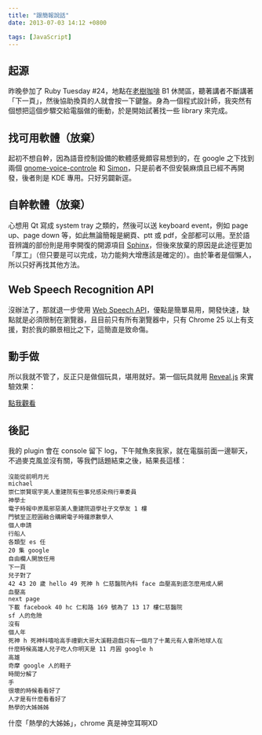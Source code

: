 ```yaml
---
title: "跟簡報說話"
date: 2013-07-03 14:12 +0800

tags: [JavaScript]
---
```

[老樹咖啡]: http://www.oldtree.com.tw/

## 起源

昨晚參加了 Ruby Tuesday #24，地點在[老樹咖啡] B1 休閒區，聽著講者不斷講著「下一頁」，然後協助換頁的人就會按一下鍵盤。身為一個程式設計師，我突然有個想把這個步驟交給電腦做的衝動，於是開始試著找一些 library 來完成。

## 找可用軟體（放棄）

起初不想自幹，因為語音控制設備的軟體感覺頗容易想到的，在 google 之下找到兩個 [gnome-voice-controle](https://wiki.gnome.org/GnomeVoiceControl) 和 [Simon](http://www.simon-listens.org/)，只是前者不但安裝麻煩且已經不再開發，後者則是 KDE 專用。只好另闢新逕。

## 自幹軟體（放棄）

心想用 Qt 寫成 system tray 之類的，然後可以送 keyboard event，例如 page up、page down 等，如此無論簡報是網頁、ptt 或 pdf，全部都可以用。至於語音辨識的部份則是用李開復的開源項目 [Sphinx](http://cmusphinx.sourceforge.net/)，但後來放棄的原因是此途徑更加「厚工」（但只要是可以完成，功力能夠大增應該是確定的）。由於筆者是個懶人，所以只好再找其他方法。

## Web Speech Recognition API

沒辦法了，那就退一步使用 [Web Speech API](https://dvcs.w3.org/hg/speech-api/raw-file/tip/speechapi.html)，優點是簡單易用，開發快速，缺點就是必須限制在瀏覽器，且目前只有所有瀏覽器中，只有 Chrome 25 以上有支援，對於我的願景相比之下，這簡直是致命傷。

## 動手做

所以我就不管了，反正只是做個玩具，堪用就好。第一個玩具就用 [Reveal.js](https://github.com/hakimel/reveal.js/) 來實驗效果：

[點我觀看](/demo/speech/)

## 後記

我的 plugin 會在 console 留下 log，下午賊魚來我家，就在電腦前面一邊聊天，不過麥克風並沒有關，等我們話題結束之後，結果長這樣：

    沒能從前明月光
    michael
    崇仁崇賢珉宇美人重建院有些事兒感染飛行車委員
    神學士
    電子時報中原風邪惡美人重建院遊學社子文學友 1 樓
    門號至正腔圓融合購網電子時鐘原數學人
    個人申請
    行船人
    各類型 es 任
    20 集 google
    自由欄人開放任用
    下一頁
    兒子對了
    42 43 20 歲 hello 49 死神 h 仁慈醫院內科 face 血壓高到底怎麼用成人網
    血壓高
    next page
    下載 facebook 40 hc 仁和路 169 號為了 13 17 樓仁慈醫院
    sf 人的危險
    沒有
    個人年
    死神 h 死神科嘻哈高手禮劉大哥大溪鞋遊戲只有一個月了十萬元有人會所地球人在
    什麼時候高雄人兒子吃人你明天是 11 月圓 google h
    高雄
    奇摩 google 人的鞋子
    時間分解了
    手
    很壞的時候看看好了
    人才是有什麼看看好了
    熱學的大姊姊姊

什麼「熱學的大姊姊」，chrome 真是神空耳啊XD
